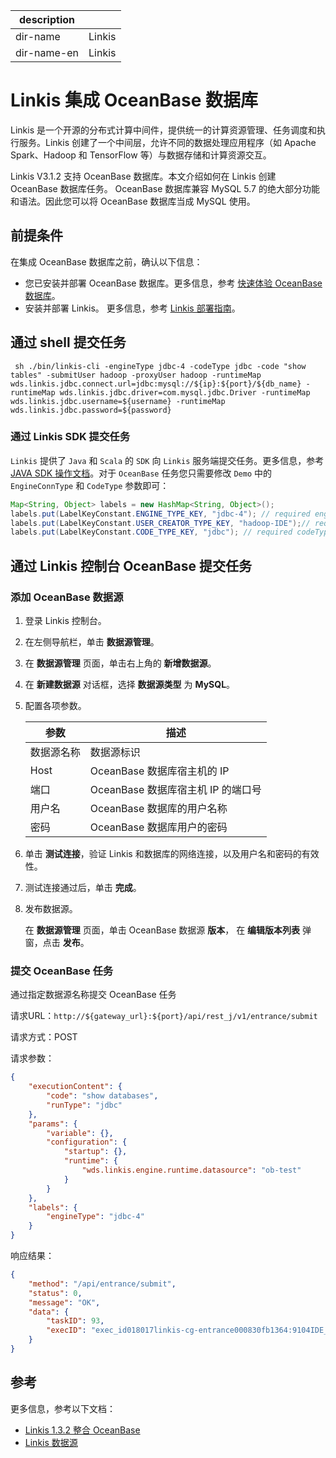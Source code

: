 |description| |
|---|---|
|dir-name|Linkis|
|dir-name-en|Linkis|

# Linkis 集成 OceanBase 数据库

Linkis 是一个开源的分布式计算中间件，提供统一的计算资源管理、任务调度和执行服务。Linkis 创建了一个中间层，允许不同的数据处理应用程序（如 Apache Spark、Hadoop 和 TensorFlow 等）与数据存储和计算资源交互。

Linkis V3.1.2 支持 OceanBase 数据库。本文介绍如何在 Linkis 创建 OceanBase 数据库任务。 OceanBase 数据库兼容 MySQL 5.7 的绝大部分功能和语法。因此您可以将 OceanBase 数据库当成 MySQL 使用。

## 前提条件

在集成 OceanBase 数据库之前，确认以下信息：

- 您已安装并部署 OceanBase 数据库。更多信息，参考 [快速体验 OceanBase 数据库](https://www.oceanbase.com/docs/community-observer-cn-10000000000901197)。
- 安装并部署 Linkis。 更多信息，参考 [Linkis 部署指南](https://linkis.apache.org/zh-CN/docs/1.3.2/deployment/deploy-quick)。

## 通过 shell 提交任务

```shell
 sh ./bin/linkis-cli -engineType jdbc-4 -codeType jdbc -code "show tables" -submitUser hadoop -proxyUser hadoop -runtimeMap wds.linkis.jdbc.connect.url=jdbc:mysql://${ip}:${port}/${db_name} -runtimeMap wds.linkis.jdbc.driver=com.mysql.jdbc.Driver -runtimeMap wds.linkis.jdbc.username=${username} -runtimeMap wds.linkis.jdbc.password=${password}
```

### 通过 Linkis SDK 提交任务

`Linkis` 提供了 `Java` 和 `Scala` 的 `SDK` 向 `Linkis` 服务端提交任务。更多信息，参考 [JAVA SDK 操作文档](https://linkis.apache.org/zh-CN/docs/latest/user-guide/sdk-manual)。对于 `OceanBase` 任务您只需要修改 `Demo` 中的 `EngineConnType` 和 `CodeType` 参数即可：

```java
Map<String, Object> labels = new HashMap<String, Object>();
labels.put(LabelKeyConstant.ENGINE_TYPE_KEY, "jdbc-4"); // required engineType Label
labels.put(LabelKeyConstant.USER_CREATOR_TYPE_KEY, "hadoop-IDE");// required execute user and creator
labels.put(LabelKeyConstant.CODE_TYPE_KEY, "jdbc"); // required codeType
```

## 通过 Linkis 控制台 OceanBase 提交任务

### 添加 OceanBase 数据源

1. 登录 Linkis 控制台。
2. 在左侧导航栏，单击 **数据源管理**。
3. 在 **数据源管理** 页面，单击右上角的 **新增数据源**。
4. 在 **新建数据源** 对话框，选择 **数据源类型** 为 **MySQL**。
5. 配置各项参数。

    | 参数 | 描述 |
    | ---- | ---- |
    | 数据源名称 | 数据源标识 |
    | Host | OceanBase 数据库宿主机的 IP |
    | 端口 | OceanBase 数据库宿主机 IP 的端口号 |
    | 用户名 | OceanBase 数据库的用户名称 |
    | 密码 | OceanBase 数据库用户的密码 |

6. 单击 **测试连接**，验证 Linkis 和数据库的网络连接，以及用户名和密码的有效性。
7. 测试连接通过后，单击 **完成**。
8. 发布数据源。

    在 **数据源管理** 页面，单击 OceanBase 数据源 **版本**， 在 **编辑版本列表** 弹窗，点击 **发布**。

### 提交 OceanBase 任务

通过指定数据源名称提交 OceanBase 任务

请求URL：`http://${gateway_url}:${port}/api/rest_j/v1/entrance/submit`

请求方式：POST

请求参数：

```json
{
    "executionContent": {
        "code": "show databases",
        "runType": "jdbc"
    },
    "params": {
        "variable": {},
        "configuration": {
            "startup": {},
            "runtime": {
                "wds.linkis.engine.runtime.datasource": "ob-test"
            }
        }
    },
    "labels": {
        "engineType": "jdbc-4"
    }
}
```

响应结果：

```json
{
    "method": "/api/entrance/submit",
    "status": 0,
    "message": "OK",
    "data": {
        "taskID": 93,
        "execID": "exec_id018017linkis-cg-entrance000830fb1364:9104IDE_hadoop_jdbc_0"
    }
}
```

## 参考

更多信息，参考以下文档：

- [Linkis 1.3.2 整合 OceanBase](https://linkis.apache.org/zh-CN/blog/2023/03/08/-linkis-integration-with-oceanbase/)
- [Linkis 数据源](https://linkis.apache.org/zh-CN/docs/1.3.2/user-guide/datasource-manual)
